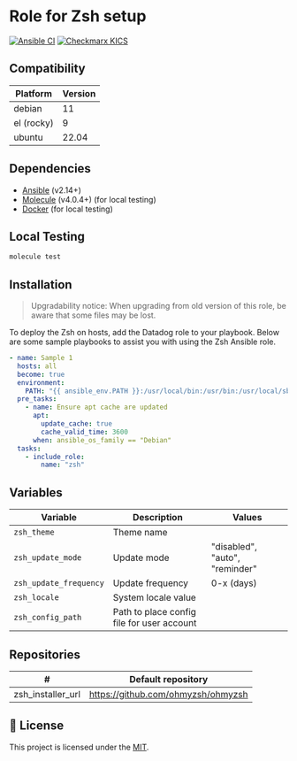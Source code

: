 # Role for Zsh setup

[![Ansible CI](https://github.com/unleftie/ansible-role-zsh/actions/workflows/ansible-ci.yml/badge.svg)](https://github.com/unleftie/ansible-role-zsh/actions/workflows/ansible-ci.yml)
[![Checkmarx KICS](https://github.com/unleftie/ansible-role-zsh/actions/workflows/checkmarx-kics.yml/badge.svg)](https://github.com/unleftie/ansible-role-zsh/actions/workflows/checkmarx-kics.yml)

## Compatibility

| Platform   | Version |
| ---------- | ------- |
| debian     | 11      |
| el (rocky) | 9       |
| ubuntu     | 22.04   |

## Dependencies

- [Ansible](https://docs.ansible.com/ansible/latest/installation_guide/intro_installation.html) (v2.14+)
- [Molecule](https://molecule.readthedocs.io/en/latest/installation.html) (v4.0.4+) (for local testing)
- [Docker](https://docs.docker.com/get-docker/) (for local testing)

## Local Testing

```sh
molecule test
```

## Installation

> Upgradability notice: When upgrading from old version of this role, be aware that some files may be lost.

To deploy the Zsh on hosts, add the Datadog role to your playbook. Below are some sample playbooks to assist you with using the Zsh Ansible role.

```yml
- name: Sample 1
  hosts: all
  become: true
  environment:
    PATH: "{{ ansible_env.PATH }}:/usr/local/bin:/usr/bin:/usr/local/sbin:/usr/sbin"
  pre_tasks:
    - name: Ensure apt cache are updated
      apt:
        update_cache: true
        cache_valid_time: 3600
      when: ansible_os_family == "Debian"
  tasks:
    - include_role:
        name: "zsh"
```

## Variables

| Variable               | Description                                | Values                         |
| ---------------------- | ------------------------------------------ | ------------------------------ |
| `zsh_theme`            | Theme name                                 |
| `zsh_update_mode`      | Update mode                                | "disabled", "auto", "reminder" |
| `zsh_update_frequency` | Update frequency                           | 0-x (days)                     |
| `zsh_locale`           | System locale value                        |
| `zsh_config_path`      | Path to place config file for user account |

## Repositories

| #                 | Default repository                 |
| ----------------- | ---------------------------------- |
| zsh_installer_url | https://github.com/ohmyzsh/ohmyzsh |

## 📝 License

This project is licensed under the [MIT](LICENSE).
